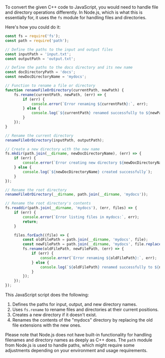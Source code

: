 To convert the given C++ code to JavaScript, you would need to handle file and directory operations differently. In Node.js, which is what this is essentially for, it uses the `fs` module for handling files and directories.

Here's how you could do it:

```javascript
const fs = require('fs');
const path = require('path');

// Define the paths to the input and output files
const inputPath = 'input.txt';
const outputPath = 'output.txt';

// Define the paths to the docs directory and its new name
const docDirectoryPath = 'docs';
const newDocDirectoryName = 'mydocs';

// Function to rename a file or directory
function renameFileOrDirectory(currentPath, newPath) {
    fs.rename(currentPath, newPath, (err) => {
        if (err) {
            console.error(`Error renaming ${currentPath}:`, err);
        } else {
            console.log(`${currentPath} renamed successfully to ${newPath}`);
        }
    });
}

// Rename the current directory
renameFileOrDirectory(inputPath, outputPath);

// Create a new directory with the new name
fs.mkdir(path.join(__dirname, newDocDirectoryName), (err) => {
    if (err) {
        console.error(`Error creating new directory ${newDocDirectoryName}:`, err);
    } else {
        console.log(`${newDocDirectoryName} created successfully`);
    }
});

// Rename the root directory
renameFileOrDirectory(__dirname, path.join(__dirname, 'mydocs'));

// Rename the root directory's contents
fs.readdir(path.join(__dirname, 'mydocs'), (err, files) => {
    if (err) {
        console.error(`Error listing files in mydocs:`, err);
        return;
    }

    files.forEach((file) => {
        const oldFilePath = path.join(__dirname, 'mydocs', file);
        const newFilePath = path.join(__dirname, 'mydocs', file.replace(inputPath.split('/').pop(), outputPath.split('/').pop()));
        fs.rename(oldFilePath, newFilePath, (err) => {
            if (err) {
                console.error(`Error renaming ${oldFilePath}:`, err);
            } else {
                console.log(`${oldFilePath} renamed successfully to ${newFilePath}`);
            }
        });
    });
});
```

This JavaScript script does the following:
1. Defines the paths for input, output, and new directory names.
2. Uses `fs.rename` to rename files and directories at their current positions.
3. Creates a new directory if it doesn't exist.
4. Renames the contents of the "mydocs" directory by replacing the old file extensions with the new ones.

Please note that Node.js does not have built-in functionality for handling filenames and directory names as deeply as C++ does. The `path` module from Node.js is used to handle paths, which might require some adjustments depending on your environment and usage requirements.
